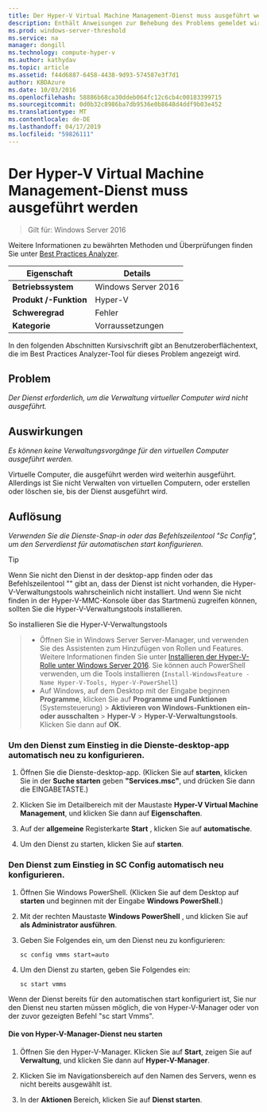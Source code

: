 ```yaml
---
title: Der Hyper-V Virtual Machine Management-Dienst muss ausgeführt werden
description: Enthält Anweisungen zur Behebung des Problems gemeldet wird, die von dieser Best Practices Analyzer-Regel.
ms.prod: windows-server-threshold
ms.service: na
manager: dongill
ms.technology: compute-hyper-v
ms.author: kathydav
ms.topic: article
ms.assetid: f44d6887-6458-4438-9d93-574587e3f7d1
author: KBDAzure
ms.date: 10/03/2016
ms.openlocfilehash: 58886b68ca30ddeb064fc12c6cb4c00183399715
ms.sourcegitcommit: 0d0b32c8986ba7db9536e0b8648d4ddf9b03e452
ms.translationtype: MT
ms.contentlocale: de-DE
ms.lasthandoff: 04/17/2019
ms.locfileid: "59826111"
---
```

# <a name="the-hyper-v-virtual-machine-management-service-must-be-running"></a>Der Hyper-V Virtual Machine Management-Dienst muss ausgeführt werden

>Gilt für: Windows Server 2016
  
Weitere Informationen zu bewährten Methoden und Überprüfungen finden Sie unter [Best Practices Analyzer](https://go.microsoft.com/fwlink/?LinkId=122786).  
  
|Eigenschaft|Details|  
|-|-|  
|**Betriebssystem**|Windows Server 2016|  
|**Produkt /-Funktion**|Hyper-V|  
|**Schweregrad**|Fehler|  
|**Kategorie**|Vorraussetzungen|  

In den folgenden Abschnitten Kursivschrift gibt an Benutzeroberflächentext, die im Best Practices Analyzer-Tool für dieses Problem angezeigt wird.

## <a name="issue"></a>Problem  
  
*Der Dienst erforderlich, um die Verwaltung virtueller Computer wird nicht ausgeführt.*  
  
## <a name="impact"></a>Auswirkungen  
  
*Es können keine Verwaltungsvorgänge für den virtuellen Computer ausgeführt werden.*  
  
Virtuelle Computer, die ausgeführt werden wird weiterhin ausgeführt. Allerdings ist Sie nicht Verwalten von virtuellen Computern, oder erstellen oder löschen sie, bis der Dienst ausgeführt wird.  
  
## <a name="resolution"></a>Auflösung  
  
*Verwenden Sie die Dienste-Snap-in oder das Befehlszeilentool "Sc Config", um den Serverdienst für automatischen start konfigurieren.*  
  
> [!TIP]  
> Wenn Sie nicht den Dienst in der desktop-app finden oder das Befehlszeilentool "" gibt an, dass der Dienst ist nicht vorhanden, die Hyper-V-Verwaltungstools wahrscheinlich nicht installiert. Und wenn Sie nicht finden in der Hyper-V-MMC-Konsole über das Startmenü zugreifen können, sollten Sie die Hyper-V-Verwaltungstools installieren.

So installieren Sie die Hyper-V-Verwaltungstools  
>   
> - Öffnen Sie in Windows Server Server-Manager, und verwenden Sie des Assistenten zum Hinzufügen von Rollen und Features. Weitere Informationen finden Sie unter [Installieren der Hyper-V-Rolle unter Windows Server 2016](../get-started/Install-the-Hyper-V-role-on-Windows-Server.md).  Sie können auch PowerShell verwenden, um die Tools installieren (`Install-WindowsFeature -Name Hyper-V-Tools, Hyper-V-PowerShell`) 
> - Auf Windows, auf dem Desktop mit der Eingabe beginnen **Programme**, klicken Sie auf **Programme und Funktionen** (Systemsteuerung) > **Aktivieren von Windows-Funktionen ein- oder ausschalten**  >   **Hyper-V** > **Hyper-V-Verwaltungstools**. Klicken Sie dann auf **OK**.  
  
### <a name="to-reconfigure-the-service-to-start-automatically-using-the-services-desktop-app"></a>Um den Dienst zum Einstieg in die Dienste-desktop-app automatisch neu zu konfigurieren.  
  
1.  Öffnen Sie die Dienste-desktop-app. (Klicken Sie auf **starten**, klicken Sie in der **Suche starten** geben **"Services.msc"**, und drücken Sie dann die EINGABETASTE.)  
  
2.  Klicken Sie im Detailbereich mit der Maustaste **Hyper-V Virtual Machine Management**, und klicken Sie dann auf **Eigenschaften**.  
  
3.  Auf der **allgemeine** Registerkarte **Start** , klicken Sie auf **automatische**.  
  
4.  Um den Dienst zu starten, klicken Sie auf **starten**.  
  
### <a name="to-reconfigure-the-service-to-start-automatically-using-sc-config"></a>Den Dienst zum Einstieg in SC Config automatisch neu konfigurieren.  
  
1.  Öffnen Sie Windows PowerShell. (Klicken Sie auf dem Desktop auf **starten** und beginnen mit der Eingabe **Windows PowerShell**.)  
  
2.  Mit der rechten Maustaste **Windows PowerShell** , und klicken Sie auf **als Administrator ausführen**.  
  
3.  Geben Sie Folgendes ein, um den Dienst neu zu konfigurieren:  
  
    ```  
    sc config vmms start=auto  
    ```  
  
4.  Um den Dienst zu starten, geben Sie Folgendes ein:  
  
    ```  
    sc start vmms  
    ```  
  
Wenn der Dienst bereits für den automatischen start konfiguriert ist, Sie nur den Dienst neu starten müssen möglich, die von Hyper-V-Manager oder von der zuvor gezeigten Befehl "sc start Vmms".  
  
#### <a name="to-restart-the-service-from-hyper-v-manager"></a>Die von Hyper-V-Manager-Dienst neu starten  
  
1.  Öffnen Sie den Hyper-V-Manager. Klicken Sie auf **Start**, zeigen Sie auf **Verwaltung**, und klicken Sie dann auf **Hyper-V-Manager**.  
  
2.  Klicken Sie im Navigationsbereich auf den Namen des Servers, wenn es nicht bereits ausgewählt ist.  
  
3.  In der **Aktionen** Bereich, klicken Sie auf **Dienst starten**.  
  


